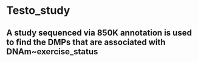 # Testo_study

## A study sequenced via 850K annotation is used to find the DMPs that are associated with DNAm~exercise_status
